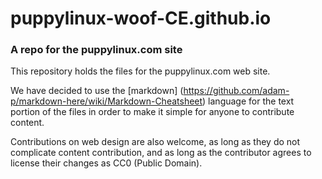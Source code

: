 # puppylinux-woof-CE.github.io

### A repo for the puppylinux.com site

This repository holds the files for the puppylinux.com web site.

We have decided to use the [markdown] (https://github.com/adam-p/markdown-here/wiki/Markdown-Cheatsheet) language for the text portion of the files in order to make it simple for anyone to contribute content.

Contributions on web design are also welcome, as long as they do not complicate content contribution, and
as long as the contributor agrees to license their changes 	as CC0 (Public Domain).
